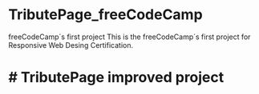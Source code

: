 # TributePage_freeCodeCamp
freeCodeCamp´s first project
This is the freeCodeCamp´s first project for Responsive Web Desing Certification. 

# # TributePage improved project

